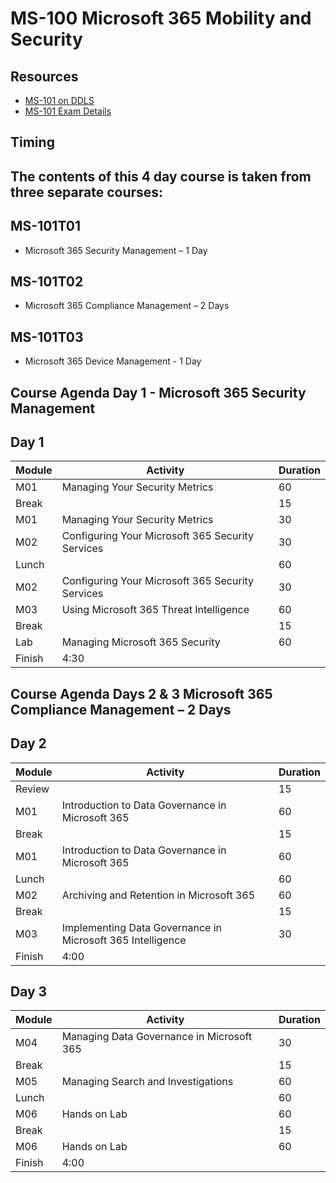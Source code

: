 
# MS-100 Microsoft 365 Mobility and Security

## Resources

* [MS-101 on DDLS](https://www.ddls.com.au/courses/microsoft/office-365/microsoft-ms-101-microsoft-365-mobility-and-security/)
* [MS-101 Exam Details](https://www.microsoft.com/en-us/learning/exam-ms-101.aspx)

## Timing
## The contents of this 4 day course is taken from three separate courses:
## MS-101T01 
* Microsoft 365 Security Management – 1 Day
## MS-101T02 
* Microsoft 365 Compliance Management – 2 Days
## MS-101T03 
* Microsoft 365 Device Management - 1 Day


## Course Agenda Day 1 - Microsoft 365 Security Management

## Day 1

|Module|Activity|Duration|
|-|-|-|
|M01|Managing Your Security Metrics|60|
|Break||15|
|M01|Managing Your Security Metrics|30|
|M02|Configuring Your Microsoft 365 Security Services|30|
|Lunch||60|
|M02|Configuring Your Microsoft 365 Security Services|30|
|M03|Using Microsoft 365 Threat Intelligence|60|
|Break||15|
|Lab|Managing Microsoft 365 Security|60|
|Finish|4:30||

## Course Agenda Days 2 & 3 Microsoft 365 Compliance Management – 2 Days

## Day 2

|Module|Activity|Duration|
|-|-|-|
|Review||15|
|M01|Introduction to Data Governance in Microsoft 365|60|
|Break||15|
|M01|Introduction to Data Governance in Microsoft 365|60|
|Lunch||60|
|M02|Archiving and Retention in Microsoft 365|60|
|Break||15|
|M03|Implementing Data Governance in Microsoft 365 Intelligence|30|
|Finish|4:00||

## Day 3

|Module|Activity|Duration|
|-|-|-|
|M04|Managing Data Governance in Microsoft 365|30|
|Break||15|
|M05|Managing Search and Investigations|60|
|Lunch||60|
|M06|Hands on Lab|60|
|Break||15|
|M06|Hands on Lab|60|
|Finish|4:00||


